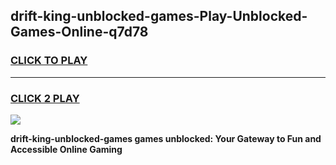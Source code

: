 
## drift-king-unblocked-games-Play-Unblocked-Games-Online-q7d78
<h3>
<a href="https://premium76.site?title=drift-king-unblocked-games&ref=24A">CLICK TO PLAY</a></h3>
<hr>

<h3>
<a href="https://premium76.site?title=drift-king-unblocked-games&ref=24A">CLICK 2 PLAY</a>
  
</h3>

<a href="https://premium76.site?title=drift-king-unblocked-games&ref=24A"><img src="https://clearcache.store/games.png"></a>


**drift-king-unblocked-games games unblocked: Your Gateway to Fun and Accessible Online Gaming**
